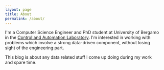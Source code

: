 ```yaml
---
layout: page
title: About
permalink: /about/
---
```


I'm a Computer Science Engineer and PhD student at University of Bergamo in the [Control and Automation Laboratory](http://move.unibg.it/cal/). I'm interested in working with problems which involve a strong data-driven component, without losing sight of the engineering part.

This blog is about any data related stuff I come up doing during my work and spare time.

